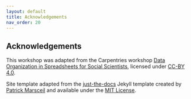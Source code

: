 ```yaml
---
layout: default
title: Acknowledgements
nav_order: 20
---
```

## Acknowledgements

This workshop was adapted from the Carpentries workshop [Data Organization in Spreadsheets for Social Scientists](https://datacarpentry.org/spreadsheets-socialsci/),  licensed under [CC-BY 4.0](https://creativecommons.org/licenses/by/4.0/). 

Site template adapted from the [just-the-docs](https://github.com/pmarsceill/just-the-docs) Jekyll template created by [Patrick Marsceil](https://github.com/pmarsceill) and available under the [MIT License](http://opensource.org/licenses/MIT).
